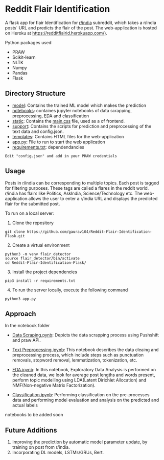 ﻿# Reddit Flair Identification

A flask app for flair Identification for [r/india](https://www.reddit.com/r/india/) subreddit, which takes a r/india posts' URL and predicts the flair of the post.
 The web-application is hosted on Heroku at [https://redditflairid.herokuapp.com/)](https://redditflairid.herokuapp.com/).
 
 Python packages used
- PRAW
- Scikit-learn
- NLTK
- Numpy
- Pandas
- Flask



## Directory Structure

- [model](link): Contains the trained ML model which makes the prediction
-  [notebooks](link): containes jupyter notebooks of data scrapping, preprocessing, EDA and classification
- [static](link): Contains the [main.css](link) file, used as a of frontend.
- [support](link): Contains the scripts for prediction and preprocessing of the text data and config.json.
- [templates](link): Contains HTML files for the web-application
- [app.py](link): File to run to start the web application
- [requirements.txt](link): dependendancies
 ```
Edit "config.json" and add in your PRAW credentials
```

## Usage
Posts in r/india can be corresponding to multiple topics. Each post is tagged for filtering purposes. These tags are called a flares in the reddit world. r/india has flairs like Politics, AskIndia, Science/Technology etc.
The web-application allows the user to enter a r/india URL and displays the predicted flair for the submitted post. 

To run on a local server:
1. Clone the repository
```
git clone https://github.com/gaurav104/Reddit-Flair-Identification-Flask.git
```
2. Create a virtual environment
```
python3 -m venv flair_detector
source flair_detector/bin/activate
cd Reddit-Flair-Identification-Flask/
```
3. Install the project dependencies
```
pip3 install -r requirements.txt
```
4. To run the server locally, execute the following command
```
python3 app.py
```

## Approach 
In the notebook folder

 - [Data Scraping.pynb](link%20dalna%20hai): Depicts the data scrapping process using Pushshift and praw API.
 
 - [Text Preprocessing.ipynb](link): This notebook describes the data cleaing and preprocessing process, which include steps such as punctuation removals, stopword removal, lemmatization, tokenization, etc.
 
 - [EDA.ipynb](link): In this notebook, Exploratory Data Analysis is performed on the cleaned data, we look for average post lengths and words present, perform topic modelling using LDA(Latent Dirichlet Allocation) and NMF(Non-negative Matrix Factorization).
 
 - [Classification.ipynb](link): Performing classification on the pre-processes data and performing model evaluation and analysis on the predicted and actual labels
 
 notebooks to be added soon



## Future Additions
1. Improving the prediction by automatic model parameter update, by training on post from r/india.
2. Incorporating DL models, LSTMs/GRUs, Bert.

